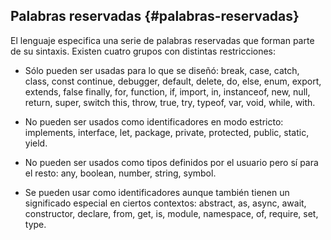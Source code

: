 ## Palabras reservadas {#palabras-reservadas}

El lenguaje especifica una serie de palabras reservadas que forman parte de su sintaxis. Existen cuatro grupos con distintas restricciones:

*   Sólo pueden ser usadas para lo que se diseñó: break, case, catch, class, const continue, debugger, default, delete, do, else, enum, export, extends, false finally, for, function, if, import, in, instanceof, new, null, return, super, switch this, throw, true, try, typeof, var, void, while, with.

*   No pueden ser usados como identificadores en modo estricto: implements, interface, let, package, private, protected, public, static, yield.
 
*   No pueden ser usados como tipos definidos por el usuario pero sí para el resto: any, boolean, number, string, symbol.

*   Se pueden usar como identificadores aunque también tienen un significado especial en ciertos contextos: abstract, as, async, await, constructor, declare, from, get, is, module, namespace, of, require, set, type.